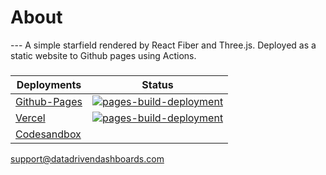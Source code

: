 # About

--- A simple starfield rendered by React Fiber and Three.js. Deployed as a static website to Github pages using Actions.

### 
|                                                         Deployments |         Status                                       |
| ---------------------------------------------------------------------|:--------------------------------------------------:|
| [Github-Pages](https://greeffer.com/react-three-fibre-stars/)        | [![pages-build-deployment](https://github.com/modster/react-three-fibre-stars/actions/workflows/pages/pages-build-deployment/badge.svg)](https://github.com/modster/react-three-fibre-stars/actions/workflows/pages/pages-build-deployment)|
| [Vercel](https://datadrivendashboards.com/)                          | [![pages-build-deployment](https://github.com/modster/react-three-fibre-stars/actions/workflows/pages/pages-build-deployment/badge.svg)](https://github.com/modster/react-three-fibre-stars/actions/workflows/pages/pages-build-deployment)|
| [Codesandbox](https://codesandbox.io/s/github/modster/react-three-fibre-stars) |                                     |

<support@datadrivendashboards.com>
